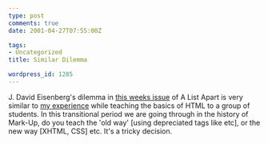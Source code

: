 ```yaml
---
type: post
comments: true
date: 2001-04-27T07:55:00Z

tags:
- Uncategorized
title: Similar Dilemma

wordpress_id: 1285
---
```


J. David Eisenberg's dilemma in [this weeks issue](http://www.alistapart.com/stories/forgiving/) of A List Apart is very similar to [my experience](http://www.ballofstringtheory.com/index.shtml?archive/2001_02_01_archive.html#2496123 ) while teaching the basics of HTML to a group of students. In this transitional period we are going through in the history of Mark-Up, do you teach the 'old way' [using depreciated tags like  etc], or the new way [XHTML, CSS] etc. It's a tricky decision.   

  

